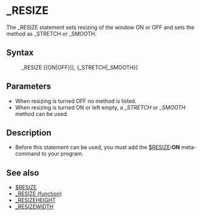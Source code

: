 <style>pre.codeide, pre.outputfixed, .outputcrt0 { background-color: #000 !important; color: #FFF !important; }</style><!DOCTYPE html>
<html class="client-nojs" dir="ltr" lang="en">
<head>
<title>_RESIZE - QB64 Phoenix Edition Wiki</title>
</head>
<body class="mediawiki ltr sitedir-ltr mw-hide-empty-elt ns-0 ns-subject page-RESIZE rootpage-RESIZE skin-vector action-view skin-vector-legacy vector-feature-language-in-header-enabled vector-feature-language-in-main-page-header-disabled vector-feature-language-alert-in-sidebar-disabled vector-feature-sticky-header-disabled vector-feature-sticky-header-edit-disabled vector-feature-table-of-contents-disabled vector-feature-visual-enhancement-next-disabled">
<div class="mw-body" id="content" role="main">
<a id="top"></a>
<h1 class="firstHeading mw-first-heading" id="firstHeading">_RESIZE</h1>
<div class="vector-body" id="bodyContent">
<div class="mw-body-content mw-content-ltr" dir="ltr" id="mw-content-text" lang="en"><div class="mw-parser-output"><p>The <a class="mw-selflink selflink">_RESIZE</a> statement sets resizing of the window ON or OFF and sets the method as _STRETCH or _SMOOTH.
</p>
<h2><span class="mw-headline" id="Syntax">Syntax</span></h2>
<dl><dd><a class="mw-selflink selflink">_RESIZE</a> [{ON|OFF}][, {_STRETCH|_SMOOTH}]</dd></dl>
<p>
</p>
<h2><span class="mw-headline" id="Parameters">Parameters</span></h2>
<ul><li>When resizing is turned OFF no method is listed.</li>
<li>When resizing is turned ON or left empty, a <i>_STRETCH</i> or <i>_SMOOTH</i> method can be used.</li></ul>
<p>
</p>
<h2><span class="mw-headline" id="Description">Description</span></h2>
<ul><li>Before this statement can be used, you must add the <a href="$RESIZE" title="$RESIZE">$RESIZE</a><b>:ON</b> metacommand to your program.</li></ul>
<p>
</p>
<h2><span class="mw-headline" id="See_also">See also</span></h2>
<ul><li><a href="$RESIZE" title="$RESIZE">$RESIZE</a></li>
<li><a href="RESIZE_(function)" title="RESIZE (function)">_RESIZE (function)</a></li>
<li><a href="RESIZEHEIGHT" title="RESIZEHEIGHT">_RESIZEHEIGHT</a></li>
<li><a href="RESIZEWIDTH" title="RESIZEWIDTH">_RESIZEWIDTH</a></li></ul>
<p>
</p>
<!-- 
NewPP limit report
Cached time: 20240714192839
Cache expiry: 86400
Reduced expiry: false
Complications: [show‐toc]
CPU time usage: 0.012 seconds
Real time usage: 0.018 seconds
Preprocessor visited node count: 16/1000000
Post‐expand include size: 584/2097152 bytes
Template argument size: 0/2097152 bytes
Highest expansion depth: 3/100
Expensive parser function count: 0/100
Unstrip recursion depth: 0/20
Unstrip post‐expand size: 0/5000000 bytes
-->
<!--
Transclusion expansion time report (%,ms,calls,template)
100.00%    9.391      1 -total
 21.99%    2.065      1 Template:PageSyntax
 20.36%    1.912      1 Template:PageParameters
 18.26%    1.715      1 Template:PageSeeAlso
 18.15%    1.705      1 Template:PageDescription
 17.55%    1.648      1 Template:PageNavigation
-->
<!-- Saved in parser cache with key qb64pnix_mw19894-mwmb_:pcache:idhash:222-0!canonical and timestamp 20240714192839 and revision id 7387.
 -->
</div>
</div>
</div>
</div>
</body>
</html>